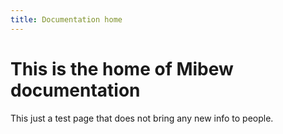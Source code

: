```yaml
---
title: Documentation home
---
```


# This is the home of Mibew documentation

This just a test page that does not bring any new info to people.
